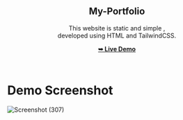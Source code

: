 <div align="center">
  

  

  <h2 align="center"> My-Portfolio </h2>

  This website is static and simple , <br />developed using HTML and TailwindCSS.

  <a href="https://avantika-rawat.github.io/Grocery-Site/"><strong>➥ Live Demo</strong></a>

</div>

<br />

# Demo Screenshot
![Screenshot (307)](https://github.com/user-attachments/assets/a1a6f9e3-d178-431f-8720-297f24b1752f)
